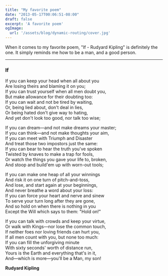 ```yaml
---
title: "My favorite poem"
date: "2013-05-17T00:06:51-08:00"
draft: false
excerpt: 'A favorite poem'
ogImage:
  url: '/assets/blog/dynamic-routing/cover.jpg'
---
```


When it comes to my favorite poem, "If - Rudyard Kipling" is definitely the one.
It simply reminds me how to be a man, and a good person.
<!--more-->

---

### If

If you can keep your head when all about you   
Are losing theirs and blaming it on you;    
If you can trust yourself when all men doubt you,    
But make allowance for their doubting too:    
If you can wait and not be tired by waiting,   
Or, being lied about, don't deal in lies,  
Or being hated don't give way to hating,  
And yet don't look too good, nor talk too wise; 

If you can dream—and not make dreams your master;  
If you can think—and not make thoughts your aim,  
If you can meet with Triumph and Disaster  
And treat those two impostors just the same:  
If you can bear to hear the truth you've spoken  
Twisted by knaves to make a trap for fools,  
Or watch the things you gave your life to, broken,  
And stoop and build'em up with worn-out tools;  

If you can make one heap of all your winnings  
And risk it on one turn of pitch-and-toss,  
And lose, and start again at your beginnings,  
And never breathe a word about your loss:  
If you can force your heart and nerve and sinew  
To serve your turn long after they are gone,  
And so hold on when there is nothing in you  
Except the Will which says to them: "Hold on!"  

If you can talk with crowds and keep your virtue,  
Or walk with Kings—nor lose the common touch,  
If neither foes nor loving friends can hurt you,  
If all men count with you, but none too much:  
If you can fill the unforgiving minute  
With sixty seconds' worth of distance run,  
Yours is the Earth and everything that's in it,  
And—which is more—you'll be a Man, my son!  

**Rudyard Kipling**

